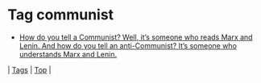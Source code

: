 <!--
title: Tag communist
date: 2020-06-28T15:26:58.827Z
tags:
-->
# Tag communist

 * [How do you tell a Communist? Well, it’s someone who reads Marx and Lenin. And how do you tell an anti-Communist? It’s someone who understands Marx and Lenin.](154162024422.md)

| [Tags](tags.md) | [Top](index.md) |
